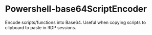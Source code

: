 # Powershell-base64ScriptEncoder
Encode scripts/functions into Base64. Useful when copying scripts to clipboard to paste in RDP sessions.
